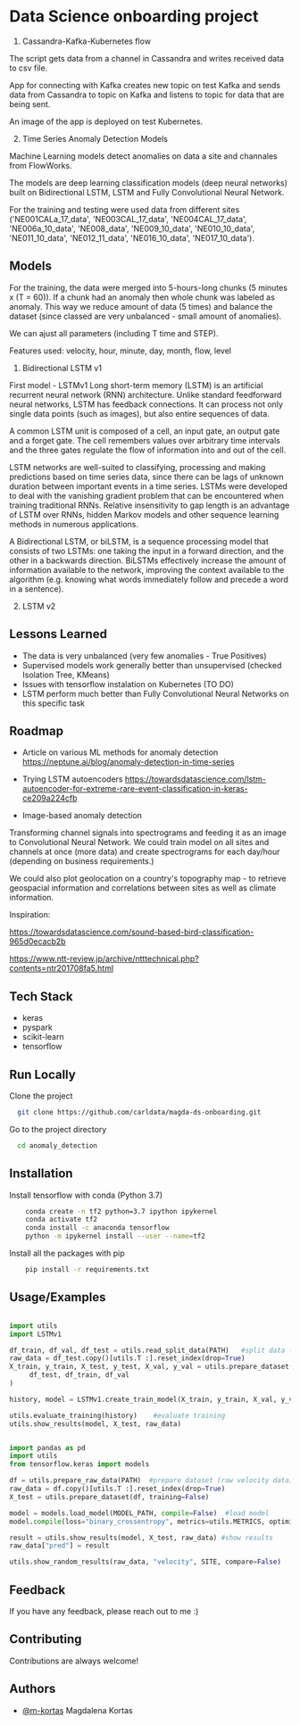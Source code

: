 
# Data Science onboarding project

1. Cassandra-Kafka-Kubernetes flow

The script gets data from a channel in Cassandra and writes received data to csv file.

App for connecting with Kafka creates new topic on test Kafka and sends data 
from Cassandra to topic on Kafka and listens to topic for data that are being sent.

An image of the app is deployed on test Kubernetes.

2. Time Series Anomaly Detection Models

Machine Learning models detect anomalies on data a site and channales from FlowWorks.

The models are deep learning classification models (deep neural networks) built on Bidirectional LSTM, LSTM and Fully Convolutional Neural Network.

For the training and testing were used data from different sites ('NE001CALa_17_data', 'NE003CAL_17_data', 'NE004CAL_17_data', 'NE006a_10_data', 'NE008_data', 'NE009_10_data', 'NE010_10_data', 'NE011_10_data', 'NE012_11_data', 'NE016_10_data', 'NE017_10_data').
       
## Models

For the training, the data were merged into 5-hours-long chunks (5 minutes x (T = 60)).
If a chunk had an anomaly then whole chunk was labeled as anomaly. 
This way we reduce amount of data (5 times) and balance the dataset 
(since classed are very unbalanced - small amount of anomalies).

We can ajust all parameters (including T time and STEP). 

Features used: velocity, hour, minute, day, month, flow, level
1. Bidirectional LSTM v1 

First model - LSTMv1
Long short-term memory (LSTM) is an artificial recurrent neural network (RNN)
architecture. Unlike standard feedforward neural networks, LSTM has 
feedback connections. It can process not only single data points 
(such as images), but also entire sequences of data.

A common LSTM unit is composed of a cell, an input gate, an output gate 
and a forget gate. The cell remembers values over arbitrary time intervals 
and the three gates regulate the flow of information into and out of the cell.

LSTM networks are well-suited to classifying, processing and making 
predictions based on time series data, since there can be lags of 
unknown duration between important events in a time series. LSTMs were 
developed to deal with the vanishing gradient problem that can be encountered 
when training traditional RNNs. Relative insensitivity to gap length is an 
advantage of LSTM over RNNs, hidden Markov models and other sequence learning 
methods in numerous applications.

A Bidirectional LSTM, or biLSTM, is a sequence processing model that 
consists of two LSTMs: one taking the input in a forward direction, 
and the other in a backwards direction. BiLSTMs effectively increase 
the amount of information available to the network, improving the context 
available to the algorithm (e.g. knowing what words immediately follow and
precede a word in a sentence).

2. LSTM v2 


## Lessons Learned

- The data is very unbalanced (very few anomalies - True Positives)
- Supervised models work generally better than unsupervised (checked Isolation Tree, KMeans)
- Issues with tensorflow instalation on Kubernetes (TO DO)
- LSTM perform much better than Fully Convolutional Neural Networks on this specific task

## Roadmap

- Article on various ML methods for anomaly detection
https://neptune.ai/blog/anomaly-detection-in-time-series


- Trying LSTM autoencoders 
https://towardsdatascience.com/lstm-autoencoder-for-extreme-rare-event-classification-in-keras-ce209a224cfb


- Image-based anomaly detection

Transforming channel signals into spectrograms and feeding it as an image to Convolutional Neural Network.
We could train model on all sites and channels at once (more data) and create spectrograms for each day/hour (depending on business requirements.)

We could also plot geolocation on a country's topography map - to retrieve geospacial information and correlations between sites as well as climate information. 

Inspiration: 

https://towardsdatascience.com/sound-based-bird-classification-965d0ecacb2b

https://www.ntt-review.jp/archive/ntttechnical.php?contents=ntr201708fa5.html

## Tech Stack

- keras
- pyspark
- scikit-learn
- tensorflow


## Run Locally

Clone the project

```bash
  git clone https://github.com/carldata/magda-ds-onboarding.git
```

Go to the project directory

```bash
  cd anomaly_detection
```
## Installation

Install tensorflow with conda (Python 3.7)

```bash
    conda create -n tf2 python=3.7 ipython ipykernel
    conda activate tf2
    conda install -c anaconda tensorflow
    python -m ipykernel install --user --name=tf2
```

Install all the packages with pip 

```bash
    pip install -r requirements.txt
```
## Usage/Examples

```python

import utils
import LSTMv1

df_train, df_val, df_test = utils.read_split_data(PATH)   #split data for training and prepare dataset
raw_data = df_test.copy()[utils.T :].reset_index(drop=True)  
X_train, y_train, X_test, y_test, X_val, y_val = utils.prepare_dataset(
     df_test, df_train, df_val
)

history, model = LSTMv1.create_train_model(X_train, y_train, X_val, y_val)  #train model 

utils.evaluate_training(history)    #evaluate training
utils.show_results(model, X_test, raw_data)

```

```python

import pandas as pd
import utils
from tensorflow.keras import models

df = utils.prepare_raw_data(PATH)  #prepare dataset (raw velocity data)
raw_data = df.copy()[utils.T :].reset_index(drop=True)  
X_test = utils.prepare_dataset(df, training=False)

model = models.load_model(MODEL_PATH, compile=False)  #load model 
model.compile(loss="binary_crossentropy", metrics=utils.METRICS, optimizer="adam")

result = utils.show_results(model, X_test, raw_data) #show results
raw_data["pred"] = result

utils.show_random_results(raw_data, "velocity", SITE, compare=False)

```

## Feedback

If you have any feedback, please reach out to me :) 

## Contributing

Contributions are always welcome!


## Authors

- [@m-kortas](https://www.github.com/m-kortas) Magdalena Kortas


